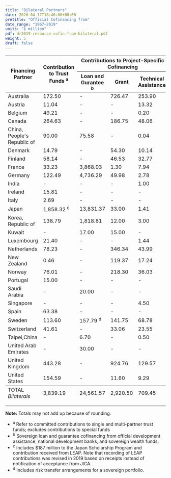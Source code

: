 ```yaml
---
title: "Bilateral Partners"
date: 2020-04-17T18:46:06+08:00
pretitle: "Official Cofinancing from"
date_range: "1967–2019"
units: "$ million"
pdf: dr2019-resource-cofin-from-bilateral.pdf
weight: 5
draft: false
---
```


<table class="table dr-table">
  <thead>
  <tr>
    <th rowspan="2">Financing Partner</th>
    <th rowspan="2" class="text-right">Contribution to Trust Funds <sup>a</sup></th>
    <th colspan="3" class="text-center">Contributions to Project-Specific Cofinancing</th>
    <th rowspan="2" class="text-right">Total</th>
  </tr>
  <tr>
    <th class="text-right">Loan and Gurantee <sup>b</sup></th>
    <th class="text-right">Grant</th>
    <th class="text-right">Technical Assistance</th>
  </tr>
  </thead>
  <tbody>
  <tr>
    <td>Australia</td>
    <td>172.50</td>
    <td>-</td>
    <td>726.47</td>
    <td>253.90</td>
    <td>1,152.87</td>
  </tr>
  <tr>
    <td>Austria</td>
    <td>11.04</td>
    <td>-</td>
    <td>-</td>
    <td>13.32</td>
    <td>24.36</td>
  </tr>
  <tr>
    <td>Belgium</td>
    <td>49.21</td>
    <td>-</td>
    <td>-</td>
    <td>0.20</td>
    <td>49.41</td>
  </tr>
  <tr>
    <td>Canada</td>
    <td>264.63</td>
    <td>-</td>
    <td>186.75</td>
    <td>48.06</td>
    <td>499.44</td>
  </tr>
  <tr>
    <td>China, People&#39;s Republic of</td>
    <td>90.00</td>
    <td>75.58</td>
    <td>-</td>
    <td>0.04</td>
    <td>165.62</td>
  </tr>
  <tr>
    <td>Denmark</td>
    <td>14.79</td>
    <td>-</td>
    <td>54.30</td>
    <td>10.14</td>
    <td>79.23</td>
  </tr>
  <tr>
    <td>Finland</td>
    <td>58.14</td>
    <td>-</td>
    <td>46.53</td>
    <td>32.77</td>
    <td>137.44</td>
  </tr>
  <tr>
    <td>France</td>
    <td>33.23</td>
    <td>3,868.03</td>
    <td>1.30</td>
    <td>7.94</td>
    <td>3,910.50</td>
  </tr>
  <tr>
    <td>Germany</td>
    <td>122.49</td>
    <td>4,736.29</td>
    <td>49.98</td>
    <td>2.78</td>
    <td>4,911.54</td>
  </tr>
  <tr>
    <td>India</td>
    <td>-</td>
    <td>-</td>
    <td>-</td>
    <td>1.00</td>
    <td>1.00</td>
  </tr>
  <tr>
    <td>Ireland</td>
    <td>15.81</td>
    <td>-</td>
    <td>-</td>
    <td>-</td>
    <td>15.81</td>
  </tr>
  <tr>
    <td>Italy</td>
    <td>2.69</td>
    <td>-</td>
    <td>-</td>
    <td>-</td>
    <td>2.69</td>
  </tr>
  <tr>
    <td>Japan</td>
    <td>1,858.32 <sup>c</sup></td>
    <td>13,831.37</td>
    <td>33.00</td>
    <td>1.41</td>
    <td>15,724.10</td>
  </tr>
  <tr>
    <td>Korea, Republic of</td>
    <td>138.79</td>
    <td>1,818.81</td>
    <td>12.00</td>
    <td>3.00</td>
    <td>1,972.60</td>
  </tr>
  <tr>
    <td>Kuwait</td>
    <td>-</td>
    <td>17.00</td>
    <td>15.00</td>
    <td>-</td>
    <td>32.00</td>
  </tr>
  <tr>
    <td>Luxembourg</td>
    <td>21.40</td>
    <td>-</td>
    <td>-</td>
    <td>1.44</td>
    <td>22.85</td>
  </tr>
  <tr>
    <td>Netherlands</td>
    <td>78.23</td>
    <td>-</td>
    <td>346.34</td>
    <td>43.99</td>
    <td>468.56</td>
  </tr>
  <tr>
    <td>New Zealand</td>
    <td>0.46</td>
    <td>-</td>
    <td>119.37</td>
    <td>17.24</td>
    <td>137.07</td>
  </tr>
  <tr>
    <td>Norway</td>
    <td>76.01</td>
    <td>-</td>
    <td>218.30</td>
    <td>36.03</td>
    <td>330.34</td>
  </tr>
  <tr>
    <td>Portugal</td>
    <td>15.00</td>
    <td>-</td>
    <td>-</td>
    <td>-</td>
    <td>15.00</td>
  </tr>
  <tr>
    <td>Saudi Arabia</td>
    <td>-</td>
    <td>20.00</td>
    <td>-</td>
    <td>-</td>
    <td>20.00</td>
  </tr>
  <tr>
    <td>Singapore</td>
    <td>-</td>
    <td>-</td>
    <td>-</td>
    <td>4.50</td>
    <td>4.50</td>
  </tr>
  <tr>
    <td>Spain</td>
    <td>63.38</td>
    <td>-</td>
    <td>-</td>
    <td>-</td>
    <td>63.38</td>
  </tr>
  <tr>
    <td>Sweden</td>
    <td>113.60</td>
    <td>157.79 <sup>d</sup></td>
    <td>141.75</td>
    <td>68.78</td>
    <td>481.92</td>
  </tr>
  <tr>
    <td>Switzerland</td>
    <td>41.61</td>
    <td>-</td>
    <td>33.06</td>
    <td>23.55</td>
    <td>98.22</td>
  </tr>
  <tr>
    <td>Taipei,China</td>
    <td>-</td>
    <td>6.70</td>
    <td>-</td>
    <td>0.50</td>
    <td>7.20</td>
  </tr>
  <tr>
    <td>United Arab Emirates</td>
    <td>-</td>
    <td>30.00</td>
    <td>-</td>
    <td>-</td>
    <td>30.00</td>
  </tr>
  <tr>
    <td>United Kingdom</td>
    <td>443.28</td>
    <td>-</td>
    <td>924.76</td>
    <td>129.57</td>
    <td>1,497.61</td>
  </tr>
  <tr>
    <td>United States</td>
    <td>154.59</td>
    <td>-</td>
    <td>11.60</td>
    <td>9.29</td>
    <td>175.49</td>
  </tr>
  </tbody>
  <tfoot>
  <tr>
    <td>TOTAL<br> <em>Bilaterals</em></td>
    <td>3,839.19</td>
    <td>24,561.57</td>
    <td>2,920.50</td>
    <td>709.45</td>
    <td>32,030.72</td>
  </tr>
  </tfoot>
</table>

---

**Note:** Totals may not add up because of rounding.

- <sup>a</sup> Refer to committed contributions to single and multi-partner trust funds; excludes contributions to special funds
- <sup>b</sup> Sovereign loan and guarantee cofinancing from official development assistance, national development banks, and sovereign wealth funds.
- <sup>c</sup> Includes \$187 million to the Japan Scholarship Program and contribution received from LEAP. Note that recording of LEAP contributions was revised in 2019 based on receipts instead of notification of acceptance from JICA.
- <sup>d</sup> Includes risk transfer arrangements for a sovereign portfolio.
